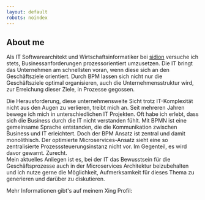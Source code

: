 ```yaml
---
layout: default
robots: noindex
---
```


## About me

Als IT Softwarearchitekt und Wirtschaftsinformatiker bei [sidion] versuche ich stets, Businessanforderungen prozessorientiert umzusetzen. Die IT bringt das Unternehmen am schnellsten voran, wenn diese sich an den Geschäftsziele orientiert. Durch BPM lassen sich nicht nur die Geschäftsziele optimal organisieren, auch die Unternehmensstruktur wird, zur Erreichung dieser Ziele, in Prozesse gegossen.  

Die Herausforderung, diese unternehmensweite Sicht trotz IT-Komplexität nicht aus den Augen zu verlieren, treibt mich an. Seit mehreren Jahren bewege ich mich in unterschiedlichen IT Projekten. Oft habe ich erlebt, dass sich die Business durch die IT nicht verstanden fühlt. Mit BPMN ist eine gemeinsame Sprache entstanden, die die Kommunikation zwischen Business und IT erleichtert. Doch der BPM Ansatz ist zentral und damit monolithisch. Der optimierte Microservices-Ansatz sieht eine so zentralisierte Prozesssteuerungsinstanz nicht vor. Im Gegenteil, es wird davor gewarnt. Zurecht.  
Mein aktuelles Anliegen ist es, bei der IT das Bewusstsein für die Geschäftsprozesse auch in der Microservices Architektur beizubehalten und ich nutze gerne die Möglichkeit, Aufmerksamkeit für dieses Thema zu generieren und darüber zu diskutieren.  

Mehr Informationen gibt's auf meinem Xing Profil:  <a href="https://www.xing.com/profile/{{ site.author.xing_username }}" title="{{ site.author.xing_username }} on Xing" target="_blank"><i class="fa fa-xing-square fa-2x"></i></a>

[sidion]:      http://www.sidion.de
